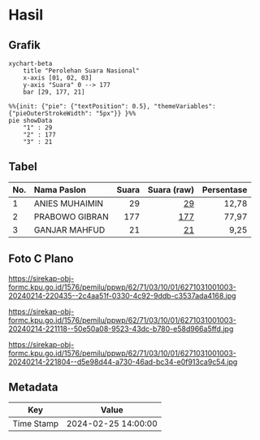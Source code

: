 # Hasil

## Grafik

```mermaid
xychart-beta
    title "Perolehan Suara Nasional"
    x-axis [01, 02, 03]
    y-axis "Suara" 0 --> 177
    bar [29, 177, 21]
```

```mermaid
%%{init: {"pie": {"textPosition": 0.5}, "themeVariables": {"pieOuterStrokeWidth": "5px"}} }%%
pie showData
    "1" : 29
    "2" : 177
    "3" : 21
```

## Tabel

| No. | Nama Paslon    | Suara | Suara (raw) | Persentase |
|:--- |:-------------- | -----:| -----------:| ----------:|
| 1   | ANIES MUHAIMIN | 29    | [29][p-1]   | 12,78      |
| 2   | PRABOWO GIBRAN | 177   | [177][p-2]  | 77,97      |
| 3   | GANJAR MAHFUD  | 21    | [21][p-3]   | 9,25       |


[p-1]: https://github.com/gigit-pemilu/pemilu-2024/blob/main/pilpres/hitung-suara/sub/62-kalimantan-tengah/sub/71-kota-palangkaraya/sub/03-jekan-raya/sub/1001-palangka/sub/003-tps/sub/paslon-1.txt
[p-2]: https://github.com/gigit-pemilu/pemilu-2024/blob/main/pilpres/hitung-suara/sub/62-kalimantan-tengah/sub/71-kota-palangkaraya/sub/03-jekan-raya/sub/1001-palangka/sub/003-tps/sub/paslon-2.txt
[p-3]: https://github.com/gigit-pemilu/pemilu-2024/blob/main/pilpres/hitung-suara/sub/62-kalimantan-tengah/sub/71-kota-palangkaraya/sub/03-jekan-raya/sub/1001-palangka/sub/003-tps/sub/paslon-3.txt

## Foto C Plano

https://sirekap-obj-formc.kpu.go.id/1576/pemilu/ppwp/62/71/03/10/01/6271031001003-20240214-220435--2c4aa51f-0330-4c92-9ddb-c3537ada4168.jpg

https://sirekap-obj-formc.kpu.go.id/1576/pemilu/ppwp/62/71/03/10/01/6271031001003-20240214-221118--50e50a08-9523-43dc-b780-e58d966a5ffd.jpg

https://sirekap-obj-formc.kpu.go.id/1576/pemilu/ppwp/62/71/03/10/01/6271031001003-20240214-221804--d5e98d44-a730-46ad-bc34-e0f913ca9c54.jpg


## Metadata

| Key        | Value               |
| ---------- | ------------------- |
| Time Stamp | 2024-02-25 14:00:00 |



